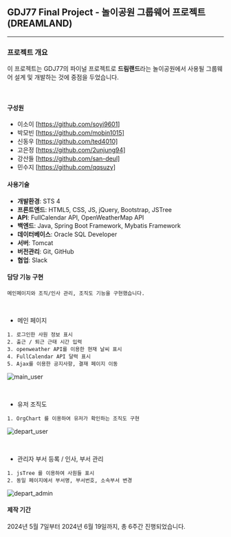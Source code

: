 ## GDJ77 Final Project - 놀이공원 그룹웨어 프로젝트(DREAMLAND)
---


### 프로젝트 개요

이 프로젝트는 GDJ77의 파이널 프로젝트로 **드림랜드**라는 놀이공원에서 사용될 그룹웨어 설계 및 개발하는 것에 중점을 두었습니다.

<br/>

#### 구성원
+ 이소이 [https://github.com/soyi9601]
+ 박모빈 [https://github.com/mobin1015]
+ 신동우 [https://github.com/ted4010]
+ 고은정 [https://github.com/2unjung94]
+ 강산들 [https://github.com/san-deul]
+ 민수지 [https://github.com/qqsuzy]


#### 사용기술

+ **개발환경**: STS 4
+ **프론트엔드**: HTML5, CSS, JS, jQuery, Bootstrap, JSTree
+ **API**: FullCalendar API, OpenWeatherMap API
+ **백엔드**: Java, Spring Boot Framework, Mybatis Framework
+ **데이터베이스**: Oracle SQL Developer
+ **서버**: Tomcat
+ **버전관리**: Git, GitHub
+ **협업**: Slack

#### 담당 기능 구현
```
메인페이지와 조직/인사 관리, 조직도 기능을 구현했습니다.
```

<br/>

+ 메인 페이지 <br/>

```
1. 로그인한 사원 정보 표시
2. 출근 / 퇴근 근태 시간 입력
3. openweather API를 이용한 현재 날씨 표시
4. FullCalendar API 달력 표시
5. Ajax를 이용한 공지사항, 결재 페이지 이동
```
![main_user](https://github.com/user-attachments/assets/a7e765ee-f094-435f-a166-556c9efbfbc3)

<br>

+ 유저 조직도 <br/>

```
1. OrgChart 를 이용하여 유저가 확인하는 조직도 구현
```
![depart_user](https://github.com/user-attachments/assets/f332d709-b2a2-4059-a7fc-443da75f84f0)

<br>

+ 관리자 부서 등록 / 인사, 부서 관리 <br/>

```
1. jsTree 를 이용하여 사원들 표시
2. 동일 페이지에서 부서명, 부서번호, 소속부서 변경
```

![depart_admin](https://github.com/user-attachments/assets/a15eaa02-6400-4d72-ab5e-f18dd10a54c9)


#### 제작 기간

2024년 5월 7일부터 2024년 6월 19일까지, 총 6주간 진행되었습니다.
